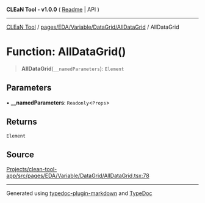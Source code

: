 **CLEaN Tool - v1.0.0** ( [Readme](../../../../../../README.md) \| API )

***

[CLEaN Tool](../../../../../../modules.md) / [pages/EDA/Variable/DataGrid/AllDataGrid](../README.md) / AllDataGrid

# Function: AllDataGrid()

> **AllDataGrid**(`__namedParameters`): `Element`

## Parameters

▪ **\_\_namedParameters**: `Readonly`\<`Props`\>

## Returns

`Element`

## Source

[Projects/clean-tool-app/src/pages/EDA/Variable/DataGrid/AllDataGrid.tsx:78](https://github.com/yuckyh/clean-tool-app/)

***

Generated using [typedoc-plugin-markdown](https://www.npmjs.com/package/typedoc-plugin-markdown) and [TypeDoc](https://typedoc.org/)

